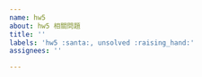 ```yaml
---
name: hw5
about: hw5 相關問題
title: ''
labels: 'hw5 :santa:, unsolved :raising_hand:'
assignees: ''

---
```



